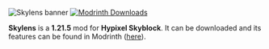 ![Skylens banner](https://cdn.modrinth.com/data/cached_images/af8cedf649628d9f4ce17908cddc91ef15710eb1.png)
[![Modrinth Downloads](https://img.shields.io/modrinth/dt/skylens?style=flat-square&logo=modrinth&label=Downloads&color=00af5c)](https://modrinth.com/mod/skylens)

**Skylens** is a **1.21.5** mod for **Hypixel Skyblock**. It can be downloaded and its features can be found in Modrinth ([here](https://modrinth.com/mod/skylens)).
